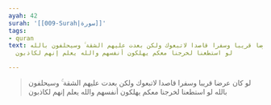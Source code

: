 ```yaml
---
ayah: 42
surah: '[[009-Surah|سورة]]'
tags:
- quran
text: لو كان عرضا قريبا وسفرا قاصدا لاتبعوك ولكن بعدت عليهم الشقة ۚ وسيحلفون بالله
  لو استطعنا لخرجنا معكم يهلكون أنفسهم والله يعلم إنهم لكاذبون

---
```

> لو كان عرضا قريبا وسفرا قاصدا لاتبعوك ولكن بعدت عليهم الشقة ۚ وسيحلفون بالله لو استطعنا لخرجنا معكم يهلكون أنفسهم والله يعلم إنهم لكاذبون

